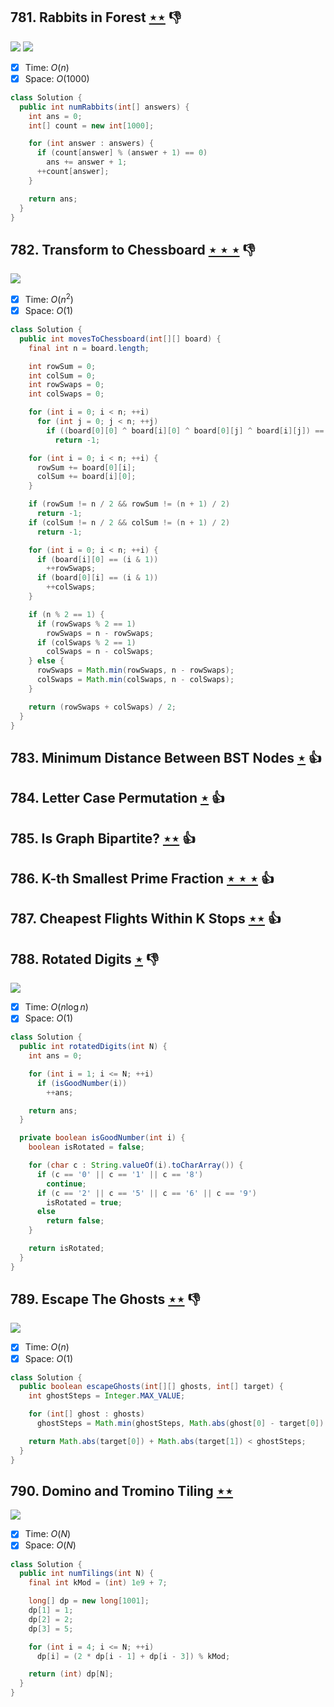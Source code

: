 ## 781. Rabbits in Forest [$\star\star$](https://leetcode.com/problems/rabbits-in-forest) :thumbsdown:

![](https://img.shields.io/badge/-Hash%20Table-7BA23F.svg?style=flat-square) ![](https://img.shields.io/badge/-Math-434343.svg?style=flat-square)

- [x] Time: $O(n)$
- [x] Space: $O(1000)$

```java
class Solution {
  public int numRabbits(int[] answers) {
    int ans = 0;
    int[] count = new int[1000];

    for (int answer : answers) {
      if (count[answer] % (answer + 1) == 0)
        ans += answer + 1;
      ++count[answer];
    }

    return ans;
  }
}
```

## 782. Transform to Chessboard [$\star\star\star$](https://leetcode.com/problems/transform-to-chessboard) :thumbsdown:

![](https://img.shields.io/badge/-Math-434343.svg?style=flat-square)

- [x] Time: $O(n^2)$
- [x] Space: $O(1)$

```java
class Solution {
  public int movesToChessboard(int[][] board) {
    final int n = board.length;

    int rowSum = 0;
    int colSum = 0;
    int rowSwaps = 0;
    int colSwaps = 0;

    for (int i = 0; i < n; ++i)
      for (int j = 0; j < n; ++j)
        if ((board[0][0] ^ board[i][0] ^ board[0][j] ^ board[i][j]) == 1)
          return -1;

    for (int i = 0; i < n; ++i) {
      rowSum += board[0][i];
      colSum += board[i][0];
    }

    if (rowSum != n / 2 && rowSum != (n + 1) / 2)
      return -1;
    if (colSum != n / 2 && colSum != (n + 1) / 2)
      return -1;

    for (int i = 0; i < n; ++i) {
      if (board[i][0] == (i & 1))
        ++rowSwaps;
      if (board[0][i] == (i & 1))
        ++colSwaps;
    }

    if (n % 2 == 1) {
      if (rowSwaps % 2 == 1)
        rowSwaps = n - rowSwaps;
      if (colSwaps % 2 == 1)
        colSwaps = n - colSwaps;
    } else {
      rowSwaps = Math.min(rowSwaps, n - rowSwaps);
      colSwaps = Math.min(colSwaps, n - colSwaps);
    }

    return (rowSwaps + colSwaps) / 2;
  }
}
```

## 783. Minimum Distance Between BST Nodes [$\star$](https://leetcode.com/problems/minimum-distance-between-bst-nodes) :thumbsup:

## 784. Letter Case Permutation [$\star$](https://leetcode.com/problems/letter-case-permutation) :thumbsup:

## 785. Is Graph Bipartite? [$\star\star$](https://leetcode.com/problems/is-graph-bipartite) :thumbsup:

## 786. K-th Smallest Prime Fraction [$\star\star\star$](https://leetcode.com/problems/k-th-smallest-prime-fraction) :thumbsup:

## 787. Cheapest Flights Within K Stops [$\star\star$](https://leetcode.com/problems/cheapest-flights-within-k-stops) :thumbsup:

## 788. Rotated Digits [$\star$](https://leetcode.com/problems/rotated-digits) :thumbsdown:

![](https://img.shields.io/badge/-String-60373E.svg?style=flat-square)

- [x] Time: $O(n\log n)$
- [x] Space: $O(1)$

```java
class Solution {
  public int rotatedDigits(int N) {
    int ans = 0;

    for (int i = 1; i <= N; ++i)
      if (isGoodNumber(i))
        ++ans;

    return ans;
  }

  private boolean isGoodNumber(int i) {
    boolean isRotated = false;

    for (char c : String.valueOf(i).toCharArray()) {
      if (c == '0' || c == '1' || c == '8')
        continue;
      if (c == '2' || c == '5' || c == '6' || c == '9')
        isRotated = true;
      else
        return false;
    }

    return isRotated;
  }
}
```

## 789. Escape The Ghosts [$\star\star$](https://leetcode.com/problems/escape-the-ghosts) :thumbsdown:

![](https://img.shields.io/badge/-Math-434343.svg?style=flat-square)

- [x] Time: $O(n)$
- [x] Space: $O(1)$

```java
class Solution {
  public boolean escapeGhosts(int[][] ghosts, int[] target) {
    int ghostSteps = Integer.MAX_VALUE;

    for (int[] ghost : ghosts)
      ghostSteps = Math.min(ghostSteps, Math.abs(ghost[0] - target[0]) + Math.abs(ghost[1] - target[1]));

    return Math.abs(target[0]) + Math.abs(target[1]) < ghostSteps;
  }
}
```

## 790. Domino and Tromino Tiling [$\star\star$](https://leetcode.com/problems/domino-and-tromino-tiling)

![](https://img.shields.io/badge/-Dynamic%20Programming-113285.svg?style=flat-square)

- [x] Time: $O(N)$
- [x] Space: $O(N)$

```java
class Solution {
  public int numTilings(int N) {
    final int kMod = (int) 1e9 + 7;

    long[] dp = new long[1001];
    dp[1] = 1;
    dp[2] = 2;
    dp[3] = 5;

    for (int i = 4; i <= N; ++i)
      dp[i] = (2 * dp[i - 1] + dp[i - 3]) % kMod;

    return (int) dp[N];
  }
}
```
